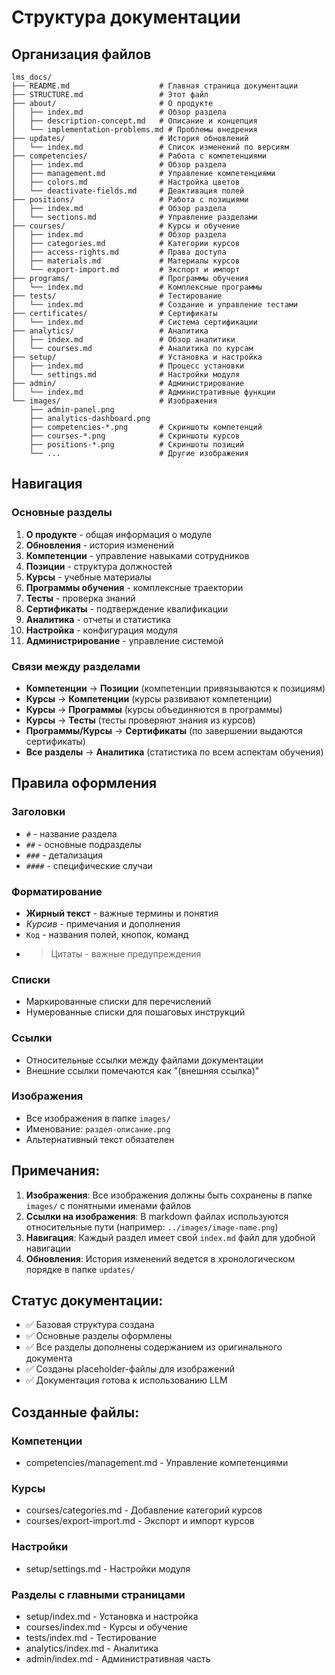 # Структура документации

## Организация файлов

```
lms_docs/
├── README.md                    # Главная страница документации
├── STRUCTURE.md                 # Этот файл
├── about/                       # О продукте
│   ├── index.md                 # Обзор раздела
│   ├── description-concept.md   # Описание и концепция
│   └── implementation-problems.md # Проблемы внедрения
├── updates/                     # История обновлений
│   └── index.md                 # Список изменений по версиям
├── competencies/                # Работа с компетенциями
│   ├── index.md                 # Обзор раздела
│   ├── management.md            # Управление компетенциями
│   ├── colors.md                # Настройка цветов
│   └── deactivate-fields.md     # Деактивация полей
├── positions/                   # Работа с позициями
│   ├── index.md                 # Обзор раздела
│   └── sections.md              # Управление разделами
├── courses/                     # Курсы и обучение
│   ├── index.md                 # Обзор раздела
│   ├── categories.md            # Категории курсов
│   ├── access-rights.md         # Права доступа
│   ├── materials.md             # Материалы курсов
│   └── export-import.md         # Экспорт и импорт
├── programs/                    # Программы обучения
│   └── index.md                 # Комплексные программы
├── tests/                       # Тестирование
│   └── index.md                 # Создание и управление тестами
├── certificates/                # Сертификаты
│   └── index.md                 # Система сертификации
├── analytics/                   # Аналитика
│   ├── index.md                 # Обзор аналитики
│   └── courses.md               # Аналитика по курсам
├── setup/                       # Установка и настройка
│   ├── index.md                 # Процесс установки
│   └── settings.md              # Настройки модуля
├── admin/                       # Администрирование
│   └── index.md                 # Административные функции
└── images/                      # Изображения
    ├── admin-panel.png
    ├── analytics-dashboard.png
    ├── competencies-*.png       # Скриншоты компетенций
    ├── courses-*.png            # Скриншоты курсов
    ├── positions-*.png          # Скриншоты позиций
    └── ...                      # Другие изображения
```

## Навигация

### Основные разделы

1. **О продукте** - общая информация о модуле
2. **Обновления** - история изменений
3. **Компетенции** - управление навыками сотрудников
4. **Позиции** - структура должностей
5. **Курсы** - учебные материалы
6. **Программы обучения** - комплексные траектории
7. **Тесты** - проверка знаний
8. **Сертификаты** - подтверждение квалификации
9. **Аналитика** - отчеты и статистика
10. **Настройка** - конфигурация модуля
11. **Администрирование** - управление системой

### Связи между разделами

- **Компетенции** → **Позиции** (компетенции привязываются к позициям)
- **Курсы** → **Компетенции** (курсы развивают компетенции)
- **Курсы** → **Программы** (курсы объединяются в программы)
- **Курсы** → **Тесты** (тесты проверяют знания из курсов)
- **Программы/Курсы** → **Сертификаты** (по завершении выдаются сертификаты)
- **Все разделы** → **Аналитика** (статистика по всем аспектам обучения)

## Правила оформления

### Заголовки
- `#` - название раздела
- `##` - основные подразделы
- `###` - детализация
- `####` - специфические случаи

### Форматирование
- **Жирный текст** - важные термины и понятия
- *Курсив* - примечания и дополнения
- `Код` - названия полей, кнопок, команд
- > Цитаты - важные предупреждения

### Списки
- Маркированные списки для перечислений
- Нумерованные списки для пошаговых инструкций

### Ссылки
- Относительные ссылки между файлами документации
- Внешние ссылки помечаются как "(внешняя ссылка)"

### Изображения
- Все изображения в папке `images/`
- Именование: `раздел-описание.png`
- Альтернативный текст обязателен

## Примечания:

1. **Изображения**: Все изображения должны быть сохранены в папке `images/` с понятными именами файлов
2. **Ссылки на изображения**: В markdown файлах используются относительные пути (например: `../images/image-name.png`)
3. **Навигация**: Каждый раздел имеет свой `index.md` файл для удобной навигации
4. **Обновления**: История изменений ведется в хронологическом порядке в папке `updates/`

## Статус документации:

- ✅ Базовая структура создана
- ✅ Основные разделы оформлены
- ✅ Все разделы дополнены содержанием из оригинального документа
- ✅ Созданы placeholder-файлы для изображений
- ✅ Документация готова к использованию LLM

## Созданные файлы:

### Компетенции
- competencies/management.md - Управление компетенциями

### Курсы
- courses/categories.md - Добавление категорий курсов  
- courses/export-import.md - Экспорт и импорт курсов

### Настройки
- setup/settings.md - Настройки модуля

### Разделы с главными страницами
- setup/index.md - Установка и настройка
- courses/index.md - Курсы и обучение
- tests/index.md - Тестирование
- analytics/index.md - Аналитика
- admin/index.md - Административная часть 
